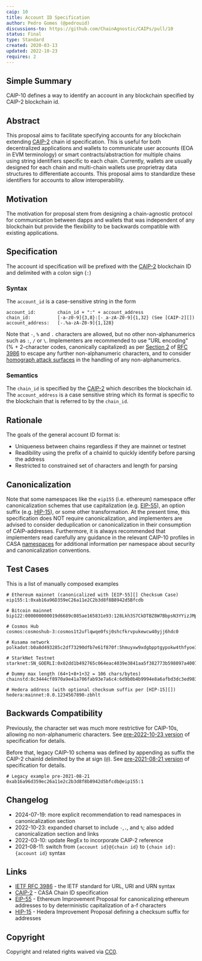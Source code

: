```yaml
---
caip: 10
title: Account ID Specification
author: Pedro Gomes (@pedrouid)
discussions-to: https://github.com/ChainAgnostic/CAIPs/pull/10
status: Final
type: Standard
created: 2020-03-13
updated: 2022-10-23
requires: 2
---
```


## Simple Summary

CAIP-10 defines a way to identify an account in any blockchain specified by
CAIP-2 blockchain id.

## Abstract

This proposal aims to facilitate specifying accounts for any blockchain
extending [CAIP-2][] chain id specification. This is useful for both
decentralized applications and wallets to communicate user accounts (EOA in EVM
terminology) or smart contracts/abstraction for multiple chains using string
identifiers specific to each chain. Currently, wallets are usually designed for
each chain and multi-chain wallets use proprietray data structures to
differentiate accounts. This proposal aims to standardize these identifiers for
accounts to allow interoperability.

## Motivation

The motivation for proposal stem from designing a chain-agnostic protocol for
communication between dapps and wallets that was independent of any blockchain
but provide the flexibility to be backwards compatible with existing
applications.

## Specification

The account id specification will be prefixed with the [CAIP-2][] blockchain ID
and delimited with a colon sign (`:`)

### Syntax

The `account_id` is a case-sensitive string in the form

```
account_id:        chain_id + ":" + account_address
chain_id:          [-a-z0-9]{3,8}:[-_a-zA-Z0-9]{1,32} (See [CAIP-2][])
account_address:   [-.%a-zA-Z0-9]{1,128}
```

Note that `-`, `%` and `.` characters are allowed, but no other
non-alphanumerics such as `:`, `/` or `\`.  Implementers are recommended to use
"URL encoding" (% + 2-character codes, canonically capitalized) as per [Section
2][rfc3986sec2.1] of [RFC 3986][rfc3986] to escape any further non-alphanumeric
characters, and to consider [homograph attack surfaces][homograph] in the handling
of any non-alphanumerics.

### Semantics

The `chain_id` is specified by the [CAIP-2][] which describes the blockchain id.
The `account_address` is a case sensitive string which its format is specific to
the blockchain that is referred to by the `chain_id`.

## Rationale

The goals of the general account ID format is:

- Uniqueness between chains regardless if they are mainnet or testnet
- Readibility using the prefix of a chainId to quickly identify before parsing the address
- Restricted to constrained set of characters and length for parsing

## Canonicalization

Note that some namespaces like the `eip155` (i.e. ethereum) namespace offer canonicalization schemes that use capitalization (e.g. [EIP-55][]), an option suffix (e.g. [HIP-15][]), or some other transformation.
At the present time, this specification does NOT require canonicalization, and implementers are advised to consider deduplication or canonicalization in their consumption of CAIP-addresses.
Furthermore, it is always recommended that implementers read carefully any guidance in the relevant CAIP-10 profiles in CASA [namespaces][] for additional information per namespace about security and canonicalization conventions.

## Test Cases

This is a list of manually composed examples

```
# Ethereum mainnet (canonicalized with [EIP-55][] Checksum Case)
eip155:1:0xab16a96D359eC26a11e2C2b3d8f8B8942d5Bfcdb

# Bitcoin mainnet
bip122:000000000019d6689c085ae165831e93:128Lkh3S7CkDTBZ8W7BbpsN3YYizJMp8p6

# Cosmos Hub
cosmos:cosmoshub-3:cosmos1t2uflqwqe0fsj0shcfkrvpukewcw40yjj6hdc0

# Kusama network
polkadot:b0a8d493285c2df73290dfb7e61f870f:5hmuyxw9xdgbpptgypokw4thfyoe3ryenebr381z9iaegmfy

# StarkNet Testnet
starknet:SN_GOERLI:0x02dd1b492765c064eac4039e3841aa5f382773b598097a40073bd8b48170ab57

# Dummy max length (64+1+8+1+32 = 106 chars/bytes)
chainstd:8c3444cf8970a9e41a706fab93e7a6c4:6d9b0b4b9994e8a6afbd3dc3ed983cd51c755afb27cd1dc7825ef59c134a39f7

# Hedera address (with optional checksum suffix per [HIP-15][])
hedera:mainnet:0.0.1234567890-zbhlt

```

## Backwards Compatibility

Previously, the character set was much more restrictive for CAIP-10s, allowing
no non-alphanumeric characters.  See [pre-2022-10-23
version](https://github.com/ChainAgnostic/CAIPs/blob/8fdb5bfd1bdf15c9daf8aacfbcc423533764dfe9/CAIPs/caip-10.md)
of specification for details.

Before that, legacy CAIP-10 schema was defined by appending as suffix the CAIP-2
chainId delimited by the at sign (`@`). See [pre-2021-08-21
version](https://github.com/ChainAgnostic/CAIPs/blob/0697e26601d30d8e99df17954ed3e5a1fd59e049/CAIPs/caip-10.md)
of specification for details.

```
# Legacy example pre-2021-08-21
0xab16a96d359ec26a11e2c2b3d8f8b8942d5bfcdb@eip155:1
```

## Changelog

- 2024-07-19: more explicit recommendation to read namespaces in canonicalization section
- 2022-10-23: expanded charset to include `-`,`.`, and `%`; also added canonicalization section and links
- 2022-03-10: update RegEx to incorporate CAIP-2 reference
- 2021-08-11: switch from `{account id}@{chain id}` to `{chain id}:{account id}`
  syntax

## Links

- [IETF RFC 3986][rfc3986] - the IETF standard for URL, URI and URN syntax
- [CAIP-2][] - CASA Chain ID specification
- [EIP-55][] - Ethereum Improvement Proposal for canonicalizing ethereum addresses to by deterministic capitalization of a-f characters
- [HIP-15][] - Hedera Improvement Proposal defining a checksum suffix for addresses

[namespaces]: https://namespaces.chainagnostic.org/
[EIP-55]: https://eips.ethereum.org/EIPS/eip-55
[HIP-15]: https://github.com/hashgraph/hedera-improvement-proposal/blob/main/HIP/hip-15.md
[CAIP-2]: https://ChainAgnostic.org/CAIPs/caip-2
[rfc3986]: https://www.rfc-editor.org/rfc/rfc3986
[rfc3986sec2.1]: https://www.rfc-editor.org/rfc/rfc3986#section-2.1
[homograph]: https://en.wikipedia.org/wiki/IDN_homograph_attack

## Copyright

Copyright and related rights waived via [CC0](../LICENSE).
